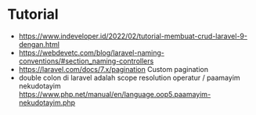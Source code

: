 # Tutorial

-   https://www.indeveloper.id/2022/02/tutorial-membuat-crud-laravel-9-dengan.html
-   https://webdevetc.com/blog/laravel-naming-conventions/#section_naming-controllers
-   https://laravel.com/docs/7.x/pagination Custom pagination
-   double colon di laravel adalah scope resolution operatur / paamayim nekudotayim https://www.php.net/manual/en/language.oop5.paamayim-nekudotayim.php
